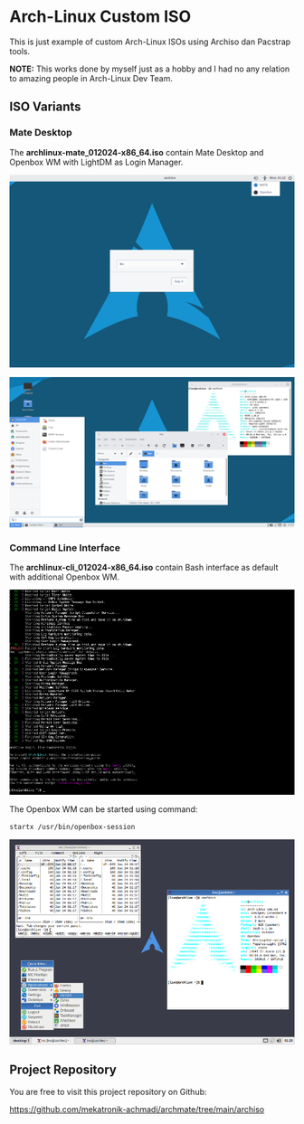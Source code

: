 # Arch-Linux Custom ISO

This is just example of custom Arch-Linux ISOs using Archiso dan Pacstrap tools.

**NOTE:** This works done by myself just as a hobby and I had no any relation to amazing people in Arch-Linux Dev Team.

## ISO Variants

### Mate Desktop

The **archlinux-mate_012024-x86_64.iso** contain Mate Desktop and Openbox WM with LightDM as Login Manager.

![](screenshots/archdm.png)

![](screenshots/archmate.png)

### Command Line Interface

The **archlinux-cli_012024-x86_64.iso** contain Bash interface as default with additional Openbox WM.

![](screenshots/archcli.png)

The Openbox WM can be started using command:

```sh
startx /usr/bin/openbox-session
```

![](screenshots/archob.png)

## Project Repository

You are free to visit this project repository on Github:

https://github.com/mekatronik-achmadi/archmate/tree/main/archiso



